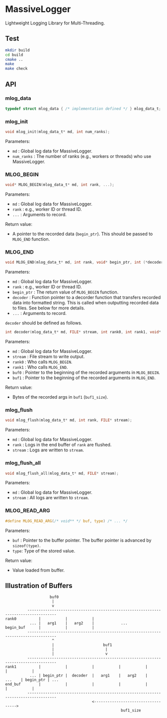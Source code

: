# MassiveLogger

Lightweight Logging Library for Multi-Threading.

## Test
```sh
mkdir build
cd build
cmake ..
make
make check
```

## API

### mlog_data

```c
typedef struct mlog_data { /* implementation defined */ } mlog_data_t;
```

### mlog_init
```c
void mlog_init(mlog_data_t* md, int num_ranks);
```

Parameters:
* `md`        : Global log data for MassiveLogger.
* `num_ranks` : The number of ranks (e.g., workers or threads) who use MassiveLogger.

### MLOG_BEGIN
```c
void* MLOG_BEGIN(mlog_data_t* md, int rank, ...);
```

Parameters:
* `md`      : Global log data for MassiveLogger.
* `rank`    : e.g., worker ID or thread ID.
* `...`     : Arguments to record.

Return value:
* A pointer to the recorded data (`begin_ptr`). This should be passed to `MLOG_END` function.

### MLOG_END
```c
void MLOG_END(mlog_data_t* md, int rank, void* begin_ptr, int (*decoder)(FILE*, int, int, void*, void*), ...);
```

Parameters:
* `md`        : Global log data for MassiveLogger.
* `rank`      : e.g., worker ID or thread ID.
* `begin_ptr` : The return value of `MLOG_BEGIN` function.
* `decoder` : Function pointer to a decorder function that transfers recorded data into formatted string. This is called when outputting recorded data to files. See below for more details.
* `...`       : Arguments to record.

`decoder` should be defined as follows.
```c
int decoder(mlog_data_t* md, FILE* stream, int rank0, int rank1, void* buf0, void* buf1);
```

Parameters:
* `md`     : Global log data for MassiveLogger.
* `stream` : File stream to write output.
* `rank0`  : Who calls `MLOG_BEGIN`.
* `rank1`  : Who calls `MLOG_END`.
* `buf0`   : Pointer to the beginning of the recorded arguments in `MLOG_BEGIN`.
* `buf1`   : Pointer to the beginning of the recorded arguments in `MLOG_END`.

Return value:
* Bytes of the recorded args in `buf1` (`buf1_size`).

### mlog_flush
```c
void mlog_flush(mlog_data_t* md, int rank, FILE* stream);
```

Parameters:
* `md`     : Global log data for MassiveLogger.
* `rank`   : Logs in the end buffer of `rank` are flushed.
* `stream` : Logs are written to `stream`.

### mlog_flush_all
```c
void mlog_flush_all(mlog_data_t* md, FILE* stream);
```

Parameters:
* `md`     : Global log data for MassiveLogger.
* `stream` : All logs are written to `stream`.


### MLOG_READ_ARG
```c
#define MLOG_READ_ARG(/* void** */ buf, type) /* ... */
```

Parameters:
* `buf` : Pointer to the buffer pointer.
          The buffer pointer is advanced by `sizeof(type)`.
* `type`: Type of the stored value.

Return value:
* Value loaded from buffer.

## Illustration of Buffers

```
                    buf0
                     |
                     v
          -----------------------------------------------------------------------------------
rank0          |           |           |
           ... |   arg1    |   arg2    |            ...
begin_buf      |           |           |
          -----------------------------------------------------------------------------------
                     ^
                     |                      buf1
                     |                       |
                     |                       v
          -----------------------------------------------------------------------------------
rank1          |           |           |           |           |           |           |
           ... | begin_ptr |  decoder  |   arg1    |   arg2    |    ...    | begin_ptr | ...
end_buf        |           |           |           |           |           |           |
          -----------------------------------------------------------------------------------
                                       <----------------------------------->
                                                    buf1_size
```
